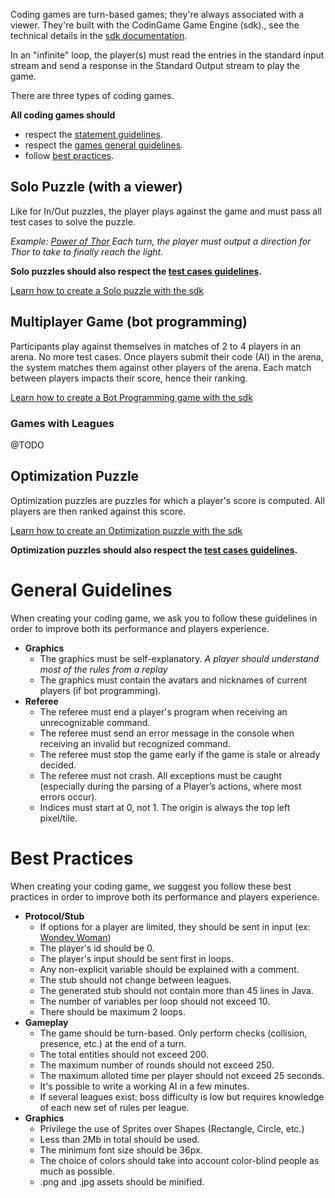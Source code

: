 Coding games are turn-based games; they're always associated with a viewer. They're built with the CodinGame Game Engine (sdk)., see the technical details in the [sdk documentation](https://www.codingame.com/playgrounds/25775/codingame-sdk-documentation).

In an "infinite" loop, the player(s) must read the entries in the standard input stream and send a response in the Standard Output stream to play the game.

There are three types of coding games.

**All coding games should**
- respect the [statement guidelines](pages/technical/statement.md#guidelines).
- respect the [games general guidelines](#guidelines).
- follow [best practices](#best-practice).

## Solo Puzzle (with a viewer)<a name="gameloop"/>

Like for In/Out puzzles, the player plays against the game and must pass all test cases to solve the puzzle.

_Example: [Power of Thor](https://www.codingame.com/training/easy/power-of-thor-episode-1)
Each turn, the player must output a direction for Thor to take to finally reach the light._

**Solo puzzles should also respect the [test cases guidelines](pages/technical/testcase.md#guidelines).**

[Learn how to create a Solo puzzle with the sdk](https://www.codingame.com/playgrounds/25775/codingame-sdk-documentation/create-a-solo-game)

## Multiplayer Game (bot programming) <a name="ai"/>

Participants play against themselves in matches of 2 to 4 players in an arena. No more test cases. Once players submit their code (AI) in the arena, the system matches them against other players of the arena. Each match between players impacts their score, hence their ranking.

[Learn how to create a Bot Programming game with the sdk](https://www.codingame.com/playgrounds/25775/codingame-sdk-documentation/create-a-multiplayer-game)

### Games with Leagues

@TODO

## Optimization Puzzle <a name="opti"/>

Optimization puzzles are puzzles for which a player's score is computed. All players are then ranked against this score.

[Learn how to create an Optimization puzzle with the sdk](https://www.codingame.com/playgrounds/25775/codingame-sdk-documentation/create-a-multiplayer-game)

**Optimization puzzles should also respect the [test cases guidelines](pages/technical/testcase.md#guidelines).**

# General Guidelines <a name="guidelines"/>

When creating your coding game, we ask you to follow these guidelines in order to improve both its performance and players experience.

- **Graphics**
  - The graphics must be self-explanatory. _A player should understand most of the rules from a replay_
  - The graphics must contain the avatars and nicknames of current players (if bot programming).
- **Referee**
  - The referee must end a player's program when receiving an unrecognizable command.
  - The referee must send an error message in the console when receiving an invalid but recognized command.
  - The referee must stop the game early if the game is stale or already decided.
  - The referee must not crash. All exceptions must be caught (especially during the parsing of a Player’s actions, where most errors occur).
  - Indices must start at 0, not 1. The origin is always the top left pixel/tile.

# Best Practices <a name="best-practice"/>

When creating your coding game, we suggest you follow these best practices in order to improve both its performance and players experience.

- **Protocol/Stub**
  - If options for a player are limited, they should be sent in input (ex: [Wondev Woman](https://www.codingame.com/ide/puzzle/wondev-woman))
  - The player's id should be 0.
  - The player's input should be sent first in loops.
  - Any non-explicit variable should be explained with a comment.
  - The stub should not change between leagues.
  - The generated stub should not contain more than 45 lines in Java.
  - The number of variables per loop should not exceed 10.
  - There should be maximum 2 loops.
- **Gameplay**
  - The game should be turn-based. Only perform checks (collision, presence, etc.) at the end of a turn.
  - The total entities should not exceed 200.
  - The maximum number of rounds should not exceed 250.
  - The maximum alloted time per player should not exceed 25 seconds.
  - It's possible to write a working AI in a few minutes.
  - If several leagues exist: boss difficulty is low but requires knowledge of each new set of rules per league.
- **Graphics**
  - Privilege the use of Sprites over Shapes (Rectangle, Circle, etc.)
  - Less than 2Mb in total should be used.
  - The minimum font size should be 36px.
  - The choice of colors should take into account color-blind people as much as possible.
  - .png and .jpg assets should be minified.